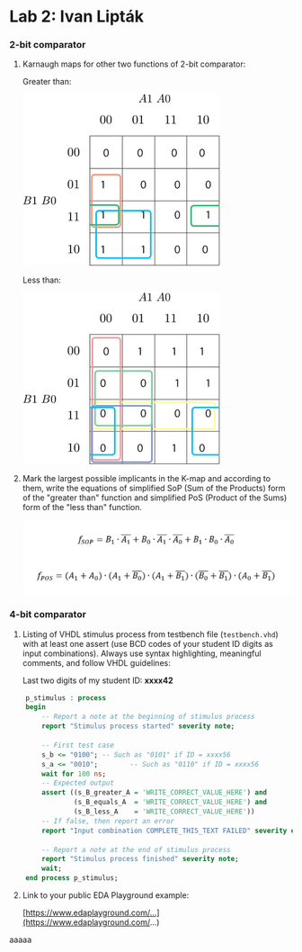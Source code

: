 # Lab 2: Ivan Lipták

### 2-bit comparator

1. Karnaugh maps for other two functions of 2-bit comparator:

   Greater than:

   ![K-maps](https://github.com/IvoSvk/digital-electronics-1/blob/ef4ba808c797e59d272ec2aff71e4ba3462700de/images/BgA.png)

   Less than:

   ![K-maps](https://github.com/IvoSvk/digital-electronics-1/blob/c193bd8ebdbf77f58d3dd3d389120dd2a65e6b78/images/BlA.png)

2. Mark the largest possible implicants in the K-map and according to them, write the equations of simplified SoP (Sum of the Products) form of the "greater than" function and simplified PoS (Product of the Sums) form of the "less than" function.

   ![Logic functions](https://github.com/IvoSvk/digital-electronics-1/blob/6b739176c1fc21906f23ad90d77cd09ccdc70c18/images/K-mapequations.png)

### 4-bit comparator

1. Listing of VHDL stimulus process from testbench file (`testbench.vhd`) with at least one assert (use BCD codes of your student ID digits as input combinations). Always use syntax highlighting, meaningful comments, and follow VHDL guidelines:

   Last two digits of my student ID: **xxxx42**

```vhdl
    p_stimulus : process
    begin
        -- Report a note at the beginning of stimulus process
        report "Stimulus process started" severity note;

        -- First test case
        s_b <= "0100"; -- Such as "0101" if ID = xxxx56
        s_a <= "0010";        -- Such as "0110" if ID = xxxx56
        wait for 100 ns;
        -- Expected output
        assert ((s_B_greater_A = 'WRITE_CORRECT_VALUE_HERE') and
                (s_B_equals_A  = 'WRITE_CORRECT_VALUE_HERE') and
                (s_B_less_A    = 'WRITE_CORRECT_VALUE_HERE'))
        -- If false, then report an error
        report "Input combination COMPLETE_THIS_TEXT FAILED" severity error;

        -- Report a note at the end of stimulus process
        report "Stimulus process finished" severity note;
        wait;
    end process p_stimulus;
```

2. Link to your public EDA Playground example:

   [https://www.edaplayground.com/...](https://www.edaplayground.com/...)


aaaaa